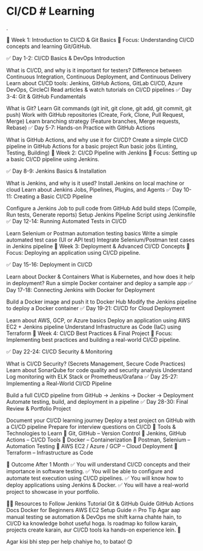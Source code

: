 # CI/CD # Learning
.

📍 Week 1: Introduction to CI/CD & Git Basics
🎯 Focus: Understanding CI/CD concepts and learning Git/GitHub.

✅ Day 1-2: CI/CD Basics & DevOps Introduction

What is CI/CD, and why is it important for testers?
Difference between Continuous Integration, Continuous Deployment, and Continuous Delivery
Learn about CI/CD tools: Jenkins, GitHub Actions, GitLab CI/CD, Azure DevOps, CircleCI
Read articles & watch tutorials on CI/CD pipelines
✅ Day 3-4: Git & GitHub Fundamentals

What is Git? Learn Git commands (git init, git clone, git add, git commit, git push)
Work with GitHub repositories (Create, Fork, Clone, Pull Request, Merge)
Learn branching strategy (Feature branches, Merge requests, Rebase)
✅ Day 5-7: Hands-on Practice with GitHub Actions

What is GitHub Actions, and why use it for CI/CD?
Create a simple CI/CD pipeline in GitHub Actions for a basic project
Run basic jobs (Linting, Testing, Building)
📍 Week 2: CI/CD Pipeline with Jenkins
🎯 Focus: Setting up a basic CI/CD pipeline using Jenkins.

✅ Day 8-9: Jenkins Basics & Installation

What is Jenkins, and why is it used?
Install Jenkins on local machine or cloud
Learn about Jenkins Jobs, Pipelines, Plugins, and Agents
✅ Day 10-11: Creating a Basic CI/CD Pipeline

Configure a Jenkins Job to pull code from GitHub
Add build steps (Compile, Run tests, Generate reports)
Setup Jenkins Pipeline Script using Jenkinsfile
✅ Day 12-14: Running Automated Tests in CI/CD

Learn Selenium or Postman automation testing basics
Write a simple automated test case (UI or API test)
Integrate Selenium/Postman test cases in Jenkins pipeline
📍 Week 3: Deployment & Advanced CI/CD Concepts
🎯 Focus: Deploying an application using CI/CD pipeline.

✅ Day 15-16: Deployment in CI/CD

Learn about Docker & Containers
What is Kubernetes, and how does it help in deployment?
Run a simple Docker container and deploy a sample app
✅ Day 17-18: Connecting Jenkins with Docker for Deployment

Build a Docker image and push it to Docker Hub
Modify the Jenkins pipeline to deploy a Docker container
✅ Day 19-21: CI/CD for Cloud Deployment

Learn about AWS, GCP, or Azure basics
Deploy an application using AWS EC2 + Jenkins pipeline
Understand Infrastructure as Code (IaC) using Terraform
📍 Week 4: CI/CD Best Practices & Final Project
🎯 Focus: Implementing best practices and building a real-world CI/CD pipeline.

✅ Day 22-24: CI/CD Security & Monitoring

What is CI/CD Security? (Secrets Management, Secure Code Practices)
Learn about SonarQube for code quality and security analysis
Understand Log monitoring with ELK Stack or Prometheus/Grafana
✅ Day 25-27: Implementing a Real-World CI/CD Pipeline

Build a full CI/CD pipeline from GitHub → Jenkins → Docker → Deployment
Automate testing, build, and deployment in a pipeline
✅ Day 28-30: Final Review & Portfolio Project

Document your CI/CD learning journey
Deploy a test project on GitHub with a CI/CD pipeline
Prepare for interview questions on CI/CD
📌 Tools & Technologies to Learn
🔹 Git, GitHub – Version Control
🔹 Jenkins, GitHub Actions – CI/CD Tools
🔹 Docker – Containerization
🔹 Postman, Selenium – Automation Testing
🔹 AWS EC2 / Azure / GCP – Cloud Deployment
🔹 Terraform – Infrastructure as Code

🚀 Outcome After 1 Month
✅ You will understand CI/CD concepts and their importance in software testing.
✅ You will be able to configure and automate test execution using CI/CD pipelines.
✅ You will know how to deploy applications using Jenkins & Docker.
✅ You will have a real-world project to showcase in your portfolio.

👨‍💻 Resources to Follow
Jenkins Tutorial
Git & GitHub Guide
GitHub Actions Docs
Docker for Beginners
AWS EC2 Setup Guide
🔥 Pro Tip
Agar aap manual testing se automation & DevOps me shift karna chahte hain, to CI/CD ka knowledge bohot useful hoga. Is roadmap ko follow karain, projects create karain, aur CI/CD tools ka hands-on experience lein. 🚀

Agar kisi bhi step per help chahiye ho, to batao! 😊







